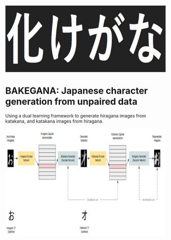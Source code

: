 <p align="center">
  <img width="704" height="209" src="media/title.jpg">
</p>

<p align="center">
<h1> BAKEGANA: Japanese character generation from unpaired data </h1>
</p>


Using a dual learning framework to generate hiragana images from katakana, and katakana images from hiragana.

<p align="center">
  <img width="1000" height="339" src="media/training framework.jpg">
</p>
